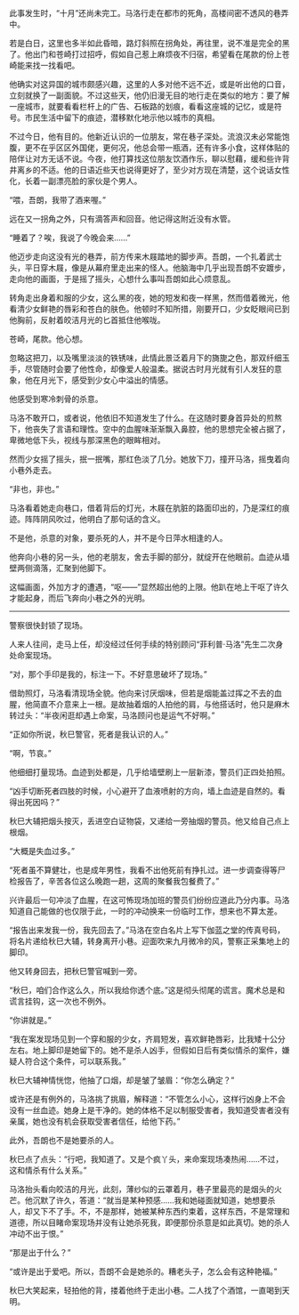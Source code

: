 此事发生时，“十月”还尚未完工。马洛行走在都市的死角，高楼间密不透风的巷弄中。

若是白日，这里也多半如此昏暗，路灯斜照在拐角处，再往里，说不准是完全的黑了。他出门和苍崎打过招呼，假如自己惹上麻烦夜不归宿，希望看在尾款的份上苍崎能来找一找看吧。

他确实对这异国的城市颇感兴趣，这里的人多对他不远不近，或是听出他的口音，立刻就换了一副面貌。不过这些天，他仍旧漫无目的地行走在类似的地方：要了解一座城市，就要看看栏杆上的广告、石板路的划痕，看看这座城的记忆，或是符号。市民生活中留下的痕迹，潜移默化地示他以城市的真相。

不过今日，他有目的。他新近认识的一位朋友，常在巷子深处。流浪汉未必常能饱腹，更不在乎区区外国佬，更何况，他总会带一瓶酒，还有许多小食，这样体贴的陪伴让对方无话不说。今夜，他打算找这位朋友饮酒作乐，聊以慰藉，缓和些许背井离乡的不适。他的日语近些天也说得更好了，至少对方现在清楚，这个说话女性化，长着一副漂亮脸的家伙是个男人。

“喂，吾朗，我带了酒来喔。”

远在又一拐角之外，只有滴答声和回音。他记得这附近没有水管。

“睡着了？唉，我说了今晚会来……”

他迈步走向这没有光的巷弄，前方传来木屐踏地的脚步声。吾朗，一个扎着武士头，平日穿木屐，像是从幕府里走出来的怪人。他脑海中几乎出现吾朗不安踱步，走向他的画面，于是摇了摇头，心想什么事叫吾朗如此心烦意乱。

转角走出身着和服的少女，这么黑的夜，她的短发和夜一样黑，然而借着微光，他看清少女鲜艳的唇彩和苍白的肤色。他顿时不知所措，刚要开口，少女眨眼间已到他胸前，反射着皎洁月光的匕首抵住他喉咙。

苍崎，尾款。他心想。

忽略这把刀，以及嘴里淡淡的铁锈味，此情此景泛着月下的旖旎之色，那双纤细玉手，尽管随时会要了他性命，却像爱人般温柔。据说古时月光就有引人发狂的意象，他在月光下，感受到少女心中溢出的情感。

他感受到寒冷刺骨的杀意。

马洛不敢开口，或者说，他依旧不知道发生了什么。在这随时要身首异处的煎熬下，他丧失了言语和理性。空中的血腥味渐渐飘入鼻腔，他的思想完全被占据了，卑微地低下头，视线与那深黑色的眼眸相对。

然而少女摇了摇头，抿一抿嘴，那红色淡了几分。她放下刀，撞开马洛，摇曳着向小巷外走去。

“非也，非也。”

马洛看着她走向巷口，借着背后的灯光，木屐在肮脏的路面印出的，乃是深红的痕迹。阵阵阴风吹过，他明白了那句话的含义。

不是他，杀意的对象，要杀死的人，并不是今日萍水相逢的人。

他奔向小巷的另一头，他的老朋友，舍去手脚的部分，就绽开在他眼前。血迹从墙壁两侧滴落，汇聚到他脚下。

这幅画面，外加方才的遭遇，“呕——”显然超出他的上限。他趴在地上干呕了许久才能起身，而后飞奔向小巷之外的光明。

---

警察很快封锁了现场。

人来人往间，走马上任，却没经过任何手续的特别顾问“菲利普·马洛”先生二次身处命案现场。

“对，那个手印是我的，标注一下。不好意思破坏了现场。”

借助照灯，马洛看清现场全貌。他向来讨厌烟味，但若是烟能盖过挥之不去的血腥，他简直不介意来上一根。是故抽着烟的人拍他的肩，与他搭话时，他只是麻木转过头：“半夜闲逛却遇上命案，马洛顾问也是运气不好啊。”

“正如你所说，秋巳警官，死者是我认识的人。”

“啊，节哀。”

他细细打量现场。血迹到处都是，几乎给墙壁刷上一层新漆，警员们正四处拍照。

“凶手切断死者四肢的时候，小心避开了血液喷射的方向，墙上血迹是自然的。看得出死因吗？”

秋巳大辅把烟头按灭，丢进空白证物袋，又递给一旁抽烟的警员。他又给自己点上根烟。

“大概是失血过多。”

“死者虽不算健壮，也是成年男性，我看不出他死前有挣扎过。进一步调查得等尸检报告了，辛苦各位这么晚跑一趟，这周的聚餐我包餐费了。”

兴许最后一句冲淡了血腥，在这可怖现场加班的警员们纷纷应道此乃分内事。马洛知道自己能做的也仅限于此，一时的冲动换来一份临时工作，想来也不算太差。

“报告出来发我一份，我先回去了。”马洛在空白名片上写下伽蓝之堂的传真号码，将名片递给秋巳大辅，转身离开小巷。迎面吹来九月微冷的风，警察正采集地上的脚印。

他又转身回去，把秋巳警官喊到一旁。

“秋巳，咱们合作这么久，所以我给你透个底。”这是彻头彻尾的谎言。魔术总是和谎言挂钩，这一次也不例外。

“你讲就是。”

“我在案发现场见到一个穿和服的少女，齐肩短发，喜欢鲜艳唇彩，比我矮十公分左右。地上脚印是她留下的。她不是杀人凶手，但假如日后有类似情杀的案件，嫌疑人符合这个条件，可以联系我。”

秋巳大辅神情恍惚，他抽了口烟，却是皱了皱眉：“你怎么确定？”

或许还是有例外的，马洛挑了挑眉，解释道：“不管怎么小心，这样行凶身上不会没有一丝血迹。她身上是干净的。她的体格不足以制服受害者，我知道受害者没有亲属，她也没有机会获取受害者信任，给他下药。”

此外，吾朗也不是她要杀的人。

秋巳点了点头：“行吧，我知道了。又是个疯丫头，来命案现场凑热闹……不过，这和情杀有什么关系。”

马洛抬头看向皎洁的月光，此刻，薄纱似的云罩着月，巷子里最亮的是烟头的火芒。他沉默了许久，答道：“就当是某种预感……我和她碰面就知道，她想要杀人，却又下不了手。不，不是那样，她被某种东西约束着，这样东西，不是常理和道德，所以目睹命案现场并没有让她杀死我，即便那份杀意是如此真切。她的杀人冲动不出于恨。”

“那是出于什么？”

“或许是出于爱吧。所以，吾朗不会是她杀的。糟老头子，怎么会有这种艳福。”

秋巳大笑起来，轻拍他的背，搂着他终于走出小巷。二人找了个酒馆，一直喝到天明。